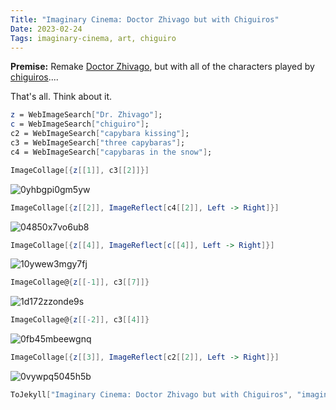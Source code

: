 ```yaml
---
Title: "Imaginary Cinema: Doctor Zhivago but with Chiguiros"
Date: 2023-02-24
Tags: imaginary-cinema, art, chiguiro
---
```


**Premise:** Remake [Doctor Zhivago](https://en.wikipedia.org/wiki/Doctor_Zhivago_(film)), but with all of the characters played by [chiguiros](https://en.wikipedia.org/wiki/Capybara)....


That's all. Think about it.

```mathematica
z = WebImageSearch["Dr. Zhivago"];
c = WebImageSearch["chiguiro"];
c2 = WebImageSearch["capybara kissing"];
c3 = WebImageSearch["three capybaras"];
c4 = WebImageSearch["capybaras in the snow"];
```

```mathematica
ImageCollage[{z[[1]], c3[[2]]}]
```

![0yhbgpi0gm5yw](/blog/images/2023/2/24/0yhbgpi0gm5yw.png)

```mathematica
ImageCollage[{z[[2]], ImageReflect[c4[[2]], Left -> Right]}]
```

![04850x7vo6ub8](/blog/images/2023/2/24/04850x7vo6ub8.png)

```mathematica
ImageCollage[{z[[4]], ImageReflect[c[[4]], Left -> Right]}]
```

![10ywew3mgy7fj](/blog/images/2023/2/24/10ywew3mgy7fj.png)

```mathematica
ImageCollage@{z[[-1]], c3[[7]]}
```

![1d172zzonde9s](/blog/images/2023/2/24/1d172zzonde9s.png)

```mathematica
ImageCollage@{z[[-2]], c3[[4]]}
```

![0fb45mbeewgnq](/blog/images/2023/2/24/0fb45mbeewgnq.png)

```mathematica
ImageCollage[{z[[3]], ImageReflect[c2[[2]], Left -> Right]}]
```

![0vywpq5045h5b](/blog/images/2023/2/24/0vywpq5045h5b.png)

```mathematica
ToJekyll["Imaginary Cinema: Doctor Zhivago but with Chiguiros", "imaginary-cinema, art"]
```
